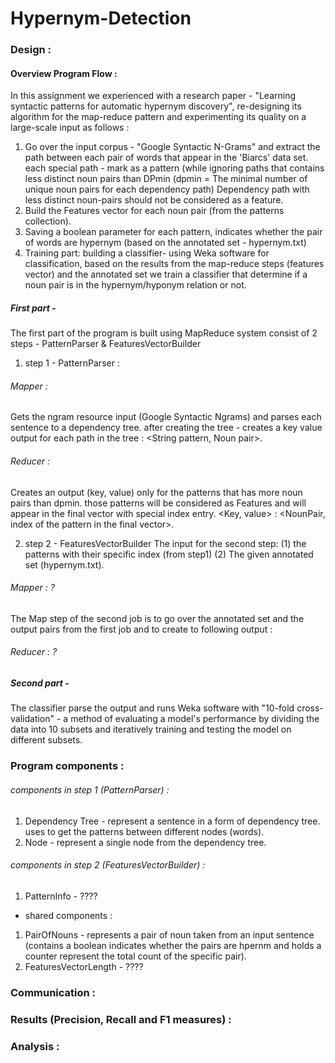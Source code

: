 # Hypernym-Detection


### Design :

#### Overview Program Flow :

In this assignment we experienced with a research paper - "Learning syntactic patterns for automatic hypernym discovery", re-designing its algorithm for the map-reduce pattern and experimenting its quality on a large-scale input as follows :
1. Go over the input corpus - "Google Syntactic N-Grams" and extract the path between each pair
of words that appear in the 'Biarcs' data set. each special path - mark as a pattern (while ignoring paths  that contains less distinct noun pairs than DPmin (dpmin = The minimal number of unique noun pairs for each dependency path) Dependency path with less distinct noun-pairs should not be considered as a feature.
2. Build the Features vector for each noun pair (from the patterns collection).
3. Saving a boolean parameter for each pattern, indicates whether the pair of words are hypernym (based on the annotated set - hypernym.txt)
4. Training part: building a classifier-  using Weka software for classification, based on the results from the map-reduce steps (features vector) and the annotated set we train a classifier that determine if a noun pair is in the hypernym/hyponym relation or not.


##### First part - 

The first part of the program is built using MapReduce system consist of 2 steps - PatternParser & FeaturesVectorBuilder

1) step 1 - PatternParser :
###### Mapper :
Gets the ngram resource input (Google Syntactic Ngrams) and parses each sentence to a dependency tree. 
after creating the tree - creates a key value output for each path in the tree : <String pattern, Noun pair>. 
###### Reducer :
Creates an output (key, value) only for the patterns that has more noun pairs than dpmin.
those patterns will be considered as Features and will appear in the final vector with special index entry. 
<Key, value> : <NounPair, index of the pattern in the final vector>. 

2) step 2 - FeaturesVectorBuilder
The input for the second step: (1) the patterns with their specific index (from step1) (2) The given annotated set (hypernym.txt).
###### Mapper : ?
The Map step of the second job is to go over the annotated set and the output pairs from the first job and to create to following output :
###### Reducer : ?
 

##### Second part -

The classifier parse the output and runs Weka software with "10-fold cross-validation" - 
a method of evaluating a model's performance by dividing the data into 10 subsets and iteratively training and testing the model on different subsets.


### Program components :

###### components in step 1 (PatternParser) :
1. Dependency Tree - represent a sentence in a form of dependency tree. uses to get the patterns between different nodes (words).
2. Node - represent a single node from the dependency tree.

###### components in step 2 (FeaturesVectorBuilder) :
1. PatternInfo - ????
* shared components :
1. PairOfNouns - represents a pair of noun taken from an input sentence (contains a boolean indicates whether the pairs are 
hpernm and holds a counter represent the total count of the specific pair).
2. FeaturesVectorLength - ????


### Communication : 


### Results (Precision, Recall and F1 measures) :


### Analysis :


